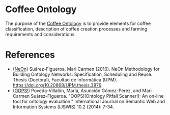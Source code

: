 # Coffee Ontology

The purpose of the [Coffee Ontology](https://w3id.org/def/coffeeontology) is to provide elements for coffee classification, description of coffee creation processes and farming requirements and considerations.

# References
- ([NeOn](https://oeg.fi.upm.es/index.php/en/methodologies/59-neon-methodology/index.html)) Suárez-Figueroa, Mari Carmen (2010). NeOn Methodology for Building Ontology Networks: Specification, Scheduling and Reuse. Thesis (Doctoral), Facultad de Informática (UPM). https://doi.org/10.20868/UPM.thesis.3879.
- ([OOPS!](https://oops.linkeddata.es/)) Poveda-Villalón, María, Asunción Gómez-Pérez, and Mari Carmen Suárez-Figueroa. "OOPS!(Ontology Pitfall Scanner!): An on-line tool for ontology evaluation." International Journal on Semantic Web and Information Systems (IJSWIS) 10.2 (2014): 7-34.

